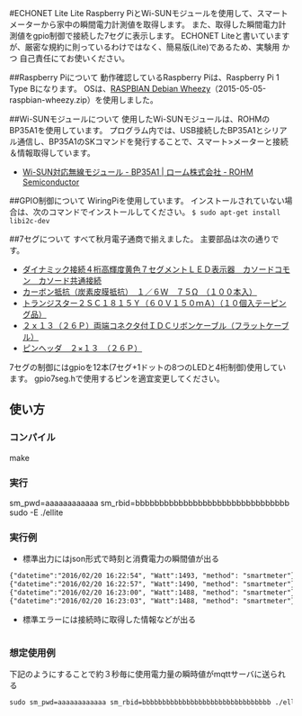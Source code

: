 #ECHONET Lite Lite
Raspberry PiとWi-SUNモジュールを使用して、スマートメーターから家中の瞬間電力計測値を取得します。
また、取得した瞬間電力計測値をgpio制御で接続した7セグに表示します。
ECHONET Liteと書いていますが、厳密な規約に則っているわけではなく、簡易版(Lite)であるため、実験用 かつ 自己責任にてお使いください。

##Raspberry Piについて
動作確認しているRaspberry Piは、Raspberry Pi 1 Type Bになります。
OSは、[RASPBIAN Debian Wheezy](https://www.raspberrypi.org/downloads/raspbian/)（2015-05-05-raspbian-wheezy.zip）を使用しました。

##Wi-SUNモジュールについて
使用したWi-SUNモジュールは、ROHMのBP35A1を使用しています。
プログラム内では、USB接続したBP35A1とシリアル通信し、BP35A1のSKコマンドを発行することで、スマート>メーターと接続＆情報取得しています。
- [Wi-SUN対応無線モジュール - BP35A1 | ローム株式会社 - ROHM Semiconductor](http://www.rohm.co.jp/web/japan/products/-/product/BP35A1)

##GPIO制御について
WiringPiを使用しています。
インストールされていない場合は、次のコマンドでインストールしてください。
`$ sudo apt-get install libi2c-dev`

##7セグについて
すべて秋月電子通商で揃えました。
主要部品は次の通りです。
- [ダイナミック接続４桁高輝度黄色７セグメントＬＥＤ表示器　カソードコモン　カソード共通接続](http://akizukidenshi.com/catalog/g/gI-04423/)
- [カーボン抵抗（炭素皮膜抵抗）　１／６Ｗ　７５Ω　（１００本入）](http://akizukidenshi.com/catalog/g/gR-16750/)
- [トランジスター２ＳＣ１８１５Ｙ（６０Ｖ１５０ｍＡ）（１０個入テーピング品）](http://akizukidenshi.com/catalog/g/gI-04268/)
- [２ｘ１３（２６Ｐ）両端コネクタ付ＩＤＣリボンケーブル（フラットケーブル）](http://akizukidenshi.com/catalog/g/gC-06322/)
- [ピンヘッダ　２×１３　（２６Ｐ）](http://akizukidenshi.com/catalog/g/gC-00079/)

7セグの制御にはgpioを12本(7セグ+1ドットの8つのLEDと4桁制御)使用しています。
gpio7seg.hで使用するピンを適宜変更してください。

## 使い方
### コンパイル
make
### 実行
sm_pwd=aaaaaaaaaaaa sm_rbid=bbbbbbbbbbbbbbbbbbbbbbbbbbbbbbbb sudo -E ./ellite
### 実行例
- 標準出力にはjson形式で時刻と消費電力の瞬間値が出る
``` sh:stdout.txt
{"datetime":"2016/02/20 16:22:54", "Watt":1493, "method": "smartmeter"}
{"datetime":"2016/02/20 16:22:57", "Watt":1490, "method": "smartmeter"}
{"datetime":"2016/02/20 16:23:00", "Watt":1488, "method": "smartmeter"}
{"datetime":"2016/02/20 16:23:03", "Watt":1488, "method": "smartmeter"}
```
- 標準エラーには接続時に取得した情報などが出る
``` sh:stderr.txt
```

### 想定使用例
下記のようにすることで約３秒毎に使用電力量の瞬時値がmqttサーバに送られる
``` sh:sample-usage.txt
sudo sm_pwd=aaaaaaaaaaaa sm_rbid=bbbbbbbbbbbbbbbbbbbbbbbbbbbbbbbb ./ellite | python sendToMqtt.py
```
